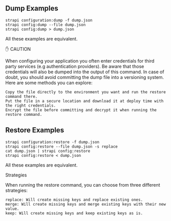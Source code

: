 ## Dump Examples

    strapi configuration:dump -f dump.json
    strapi config:dump --file dump.json
    strapi config:dump > dump.json

All these examples are equivalent.

✋ CAUTION

When configuring your application you often enter credentials for third party services (e.g authentication providers). Be aware that those credentials will also be dumped into the output of this command. In case of doubt, you should avoid committing the dump file into a versioning system. Here are some methods you can explore:

    Copy the file directly to the environment you want and run the restore command there.
    Put the file in a secure location and download it at deploy time with the right credentials.
    Encrypt the file before committing and decrypt it when running the restore command.
## Restore Examples

    strapi configuration:restore -f dump.json
    strapi config:restore --file dump.json -s replace
    cat dump.json | strapi config:restore
    strapi config:restore < dump.json

All these examples are equivalent.

Strategies

When running the restore command, you can choose from three different strategies:

    replace: Will create missing keys and replace existing ones.
    merge: Will create missing keys and merge existing keys with their new value.
    keep: Will create missing keys and keep existing keys as is.
